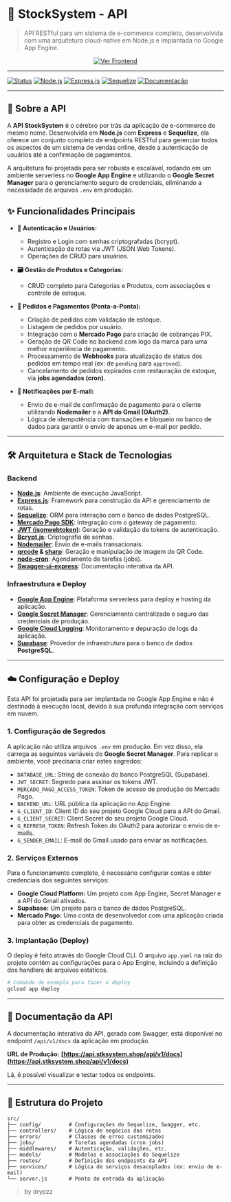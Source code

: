 # 🛒 StockSystem - API

> API RESTful para um sistema de e-commerce completo, desenvolvida com uma arquitetura cloud-native em Node.js e implantada no Google App Engine.

<div align="center">
  <a href="https://www.stksystem.shop" target="_blank">
    <img alt="Ver Frontend" src="https://img.shields.io/badge/Build%20-stksystem-%23000000?style=for-the-badge&logo=vercel">
  </a>
</div>

---

[![Status](https://img.shields.io/badge/status-ativo-brightgreen.svg?style=for-the-badge)]()
[![Node.js](https://img.shields.io/badge/Node.js-v20+-339933?style=for-the-badge&logo=node.js)]()
[![Express.js](https://img.shields.io/badge/Express.js-5.x-000000?style=for-the-badge&logo=express)]()
[![Sequelize](https://img.shields.io/badge/Sequelize-6.x-52B0E7?style=for-the-badge&logo=sequelize)]()
[![Documentação](https://img.shields.io/badge/Documentação-API-blueviolet?style=for-the-badge&logo=swagger)](https://api.stksystem.shop/api/v1/docs)

---

## 🎯 Sobre a API

A **API StockSystem** é o cérebro por trás da aplicação de e-commerce de mesmo nome. Desenvolvida em **Node.js** com **Express** e **Sequelize**, ela oferece um conjunto completo de endpoints RESTful para gerenciar todos os aspectos de um sistema de vendas online, desde a autenticação de usuários até a confirmação de pagamentos.

A arquitetura foi projetada para ser robusta e escalável, rodando em um ambiente serverless no **Google App Engine** e utilizando o **Google Secret Manager** para o gerenciamento seguro de credenciais, eliminando a necessidade de arquivos `.env` em produção.

## ✨ Funcionalidades Principais

* **👤 Autenticação e Usuários:**
    * Registro e Login com senhas criptografadas (bcrypt).
    * Autenticação de rotas via JWT (JSON Web Tokens).
    * Operações de CRUD para usuários.

* **🗃️ Gestão de Produtos e Categorias:**
    * CRUD completo para Categorias e Produtos, com associações e controle de estoque.

* **🛒 Pedidos e Pagamentos (Ponta-a-Ponta):**
    * Criação de pedidos com validação de estoque.
    * Listagem de pedidos por usuário.
    * Integração com o **Mercado Pago** para criação de cobranças PIX.
    * Geração de QR Code no backend com logo da marca para uma melhor experiência de pagamento.
    * Processamento de **Webhooks** para atualização de status dos pedidos em tempo real (ex: de `pending` para `approved`).
    * Cancelamento de pedidos expirados com restauração de estoque, via **jobs agendados (cron)**.

* **📧 Notificações por E-mail:**
    * Envio de e-mail de confirmação de pagamento para o cliente utilizando **Nodemailer** e a **API do Gmail (OAuth2)**.
    * Lógica de idempotência com transações e bloqueio no banco de dados para garantir o envio de apenas um e-mail por pedido.

---

## 🛠️ Arquitetura e Stack de Tecnologias

### Backend
* **[Node.js](https://nodejs.org/)**: Ambiente de execução JavaScript.
* **[Express.js](https://expressjs.com/)**: Framework para construção da API e gerenciamento de rotas.
* **[Sequelize](https://sequelize.org/)**: ORM para interação com o banco de dados PostgreSQL.
* **[Mercado Pago SDK](https://www.mercadopago.com.br/developers)**: Integração com o gateway de pagamento.
* **[JWT (jsonwebtoken)](https://jwt.io/)**: Geração e validação de tokens de autenticação.
* **[Bcrypt.js](https://www.npmjs.com/package/bcrypt)**: Criptografia de senhas.
* **[Nodemailer](https://nodemailer.com/)**: Envio de e-mails transacionais.
* **[qrcode](https://www.npmjs.com/package/qrcode) & [sharp](https://sharp.pixelplumbing.com/)**: Geração e manipulação de imagem do QR Code.
* **[node-cron](https://www.npmjs.com/package/node-cron)**: Agendamento de tarefas (jobs).
* **[Swagger-ui-express](https://www.npmjs.com/package/swagger-ui-express)**: Documentação interativa da API.

### Infraestrutura e Deploy
* **[Google App Engine](https://cloud.google.com/appengine)**: Plataforma serverless para deploy e hosting da aplicação.
* **[Google Secret Manager](https://cloud.google.com/secret-manager)**: Gerenciamento centralizado e seguro das credenciais de produção.
* **[Google Cloud Logging](https://cloud.google.com/logging)**: Monitoramento e depuração de logs da aplicação.
* **[Supabase](https://supabase.io/)**: Provedor de infraestrutura para o banco de dados **PostgreSQL**.

---

## ☁️ Configuração e Deploy

Esta API foi projetada para ser implantada no Google App Engine e não é destinada à execução local, devido à sua profunda integração com serviços em nuvem.

### 1. Configuração de Segredos
A aplicação não utiliza arquivos `.env` em produção. Em vez disso, ela carrega as seguintes variáveis do **Google Secret Manager**. Para replicar o ambiente, você precisaria criar estes segredos:

* `DATABASE_URL`: String de conexão do banco PostgreSQL (Supabase).
* `JWT_SECRET`: Segredo para assinar os tokens JWT.
* `MERCADO_PAGO_ACCESS_TOKEN`: Token de acesso de produção do Mercado Pago.
* `BACKEND_URL`: URL pública da aplicação no App Engine.
* `G_CLIENT_ID`: Client ID do seu projeto Google Cloud para a API do Gmail.
* `G_CLIENT_SECRET`: Client Secret do seu projeto Google Cloud.
* `G_REFRESH_TOKEN`: Refresh Token do OAuth2 para autorizar o envio de e-mails.
* `G_SENDER_EMAIL`: E-mail do Gmail usado para enviar as notificações.

### 2. Serviços Externos
Para o funcionamento completo, é necessário configurar contas e obter credenciais dos seguintes serviços:
* **Google Cloud Platform:** Um projeto com App Engine, Secret Manager e a API do Gmail ativados.
* **Supabase:** Um projeto para o banco de dados PostgreSQL.
* **Mercado Pago:** Uma conta de desenvolvedor com uma aplicação criada para obter as credenciais de pagamento.

### 3. Implantação (Deploy)
O deploy é feito através do Google Cloud CLI. O arquivo `app.yaml` na raiz do projeto contém as configurações para o App Engine, incluindo a definição dos handlers de arquivos estáticos.

```bash
# Comando de exemplo para fazer o deploy
gcloud app deploy
```

---

## 📄 Documentação da API

A documentação interativa da API, gerada com Swagger, está disponível no endpoint `/api/v1/docs` da aplicação em produção.

**URL de Produção:** **[https://api.stksystem.shop/api/v1/docs](https://api.stksystem.shop/api/v1/docs)**

Lá, é possível visualizar e testar todos os endpoints.

---

## 📁 Estrutura do Projeto

```
src/
├── config/         # Configurações do Sequelize, Swagger, etc.
├── controllers/    # Lógica de negócios das rotas
├── errors/         # Classes de erros customizados
├── jobs/           # Tarefas agendadas (cron jobs)
├── middlewares/    # Autenticação, validações, etc.
├── models/         # Modelos e associações do Sequelize
├── routes/         # Definição dos endpoints da API
├── services/       # Lógica de serviços desacoplados (ex: envio de e-mail)
└── server.js       # Ponto de entrada da aplicação
```

> by drypzz
